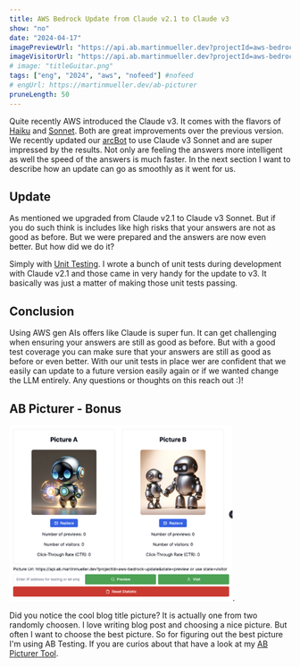 ```yaml
---
title: AWS Bedrock Update from Claude v2.1 to Claude v3
show: "no"
date: "2024-04-17"
imagePreviewUrl: "https://api.ab.martinmueller.dev?projectId=aws-bedrock-update&state=preview"
imageVisitorUrl: "https://api.ab.martinmueller.dev?projectId=aws-bedrock-update&state=visitor"
# image: "titleGuitar.png"
tags: ["eng", "2024", "aws", "nofeed"] #nofeed
# engUrl: https://martinmueller.dev/ab-picturer
pruneLength: 50
---
```


Quite recently AWS introduced the Claude v3. It comes with the flavors of [Haiku](https://aws.amazon.com/about-aws/whats-new/2024/03/anthropics-claude-3-haiku-model-amazon-bedrock/) and [Sonnet](https://aws.amazon.com/about-aws/whats-new/2024/03/anthropics-claude-3-sonnet-model-amazon-bedrock/). Both are great improvements over the previous version. We recently updated our [arcBot](https://martinmueller.dev/arcbot-eng) to use Claude v3 Sonnet and are super impressed by the results. Not only are feeling the answers more intelligent as well the speed of the answers is much faster. In the next section I want to describe how an update can go as smoothly as it went for us.

## Update

As mentioned we upgraded from Claude v2.1 to Claude v3 Sonnet. But if you do such think is includes like high risks that your answers are not as good as before. But we were prepared and the answers are now even better. But how did we do it?

Simply with [Unit Testing](https://martinmueller.dev/aws-bedrock-unit-testing). I wrote a bunch of unit tests during development with Claude v2.1 and those came in very handy for the update to v3. It basically was just a matter of making those unit tests passing.

## Conclusion

Using AWS gen AIs offers like Claude is super fun. It can get challenging when ensuring your answers are still as good as before. But with a good test coverage you can make sure that your answers are still as good as before or even better. With our unit tests in place wer are confident that we easily can update to a future version easily again or if we wanted change the LLM entirely. Any questions or thoughts on this reach out :)!

## AB Picturer - Bonus

<img src="https://github.com/mmuller88/mmblog/raw/master/content/aws-bedrock-update/ab-picturer.png" alt="drawing" width="400"/>.

Did you notice the cool blog title picture? It is actually one from two randomly choosen. I love writing blog post and choosing a nice picture. But often I want to choose the best picture. So for figuring out the best picture I'm using AB Testing. If you are curios about that have a look at my [AB Picturer Tool](https://martinmueller.dev/ab-picturer).

